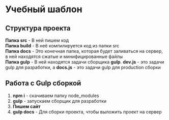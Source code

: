 # Учебный шаблон
## Структура проекта
**Папка src** - В ней пишем код <br>
**Папка build** - В неё компилируется код из папки src <br>
**Папка docs** - Это конечная папка, которая будет заливаться на сервер, в ней находятся сжатые и минифицированные файлы <br>
**Папка gulp** - В ней находятся задачи сборщика **gulp**. **dev.js** - это задачи gulp для разработки, а **docs.js** - это задачи gulp для production сборки<br>

## Работа с Gulp сборкой
1. **npm i** - скачиваем папку node_modules
2. **gulp** - запускаем сборщик для разработки
3. **Пишем сайт**
4. **gulp docs** - Для сборки проекта, чтобы выложить проект на сервер



